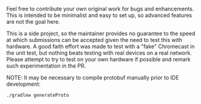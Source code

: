 Feel free to contribute your own original work for bugs and enhancements. This is intended to be minimalist and easy to set up, so advanced features are not the goal here.

This is a side project, so the maintainer provides no guarantee to the speed at which submissions can be accepted given the need to test this with hardware.
A good faith effort was made to test with a "fake" Chromecast in the unit test, but nothing beats testing with real devices on a real network. Please attempt to try to test on your own hardware if possible and remark such experimentation in the PR.

NOTE: It may be necessary to compile protobuf manually prior to IDE development:
```
./gradlew generateProto
```